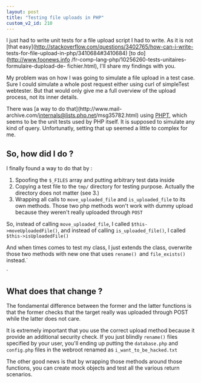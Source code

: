 ```yaml
---
layout: post
title: "Testing file uploads in PHP"
custom_v2_id: 210
---
```


I just had to write unit tests for a file upload script I had to write. As it
is not [that easy](http://stackoverflow.com/questions/3402765/how-can-i-write-
tests-for-file-upload-in-php/3410684#3410684) [to do](http://www.foonews.info
/fr-comp-lang-php/10256260-tests-unitaires-formulaire-dupload-de-
fichier.html), I'll share my findings with you.

My problem was on how I was going to simulate a file upload in a test case.
Sure I could simulate a whole post request either using curl of simpleTest
webtester. But that would only give me a full overview of the upload process,
not its inner details.

There was [a way to do that](http://www.mail-
archive.com/internals@lists.php.net/msg35782.html) using
[PHPT](http://qa.php.net/phpt_details.php#post_raw_section), which seems to be
the unit tests used by PHP itself. It is supposed to simulate any kind of
query. Unfortunatly, setting that up seemed a little to complex for me.

## So, how did I do ?

I finally found a way to do that by :

  1. Spoofing the `$_FILES` array and putting arbitrary test data inside
  2. Copying a test file to the `tmp/` directory for testing purpose. Actually the directory does not matter (see 3.)
  3. Wrapping all calls to `move_uploaded_file` and `is_uploaded_file` to its own methods. Those two php methods won't work with dummy upload because they weren't really uploaded through `POST`

So, instead of calling `move_uploaded_file`, I called
`$this->moveUploadedFile()`, and instead of calling `is_uploaded_file()`, I
called `$this->isUploadedFile()`

And when times comes to test my class, I just extends the class, overwrite
those two methods with new one that uses `rename() `and `file_exists()`
instead.`

`

## What does that change ?

The fondamental difference between the former and the latter functions is that
the former checks that the target really was uploaded through POST while the
latter does not care.

It is extremely important that you use the correct upload method because it
provide an additional security check. If you just blindly `rename()` files
specified by your user, you'll ending up putting the `database.php` and
`config.php` files in the webroot renamed as `i_want_to_be_hacked.txt`

The other good news is that by wrapping those methods around those functions,
you can create mock objects and test all the various return scenarios.

